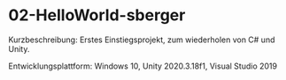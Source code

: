 # 02-HelloWorld-sberger

Kurzbeschreibung:
Erstes Einstiegsprojekt, zum wiederholen von C# und Unity.

Entwicklungsplattform: Windows 10, Unity 2020.3.18f1, Visual Studio 2019
